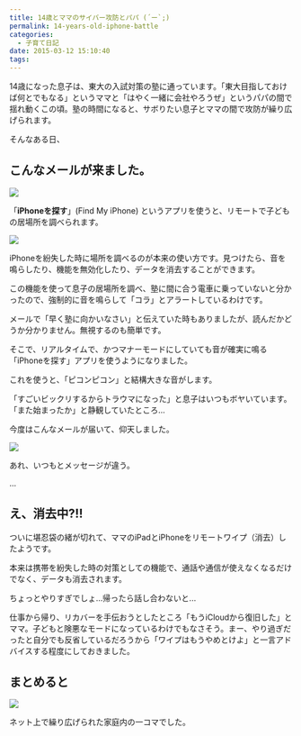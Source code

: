 ```yaml
---
title: 14歳とママのサイバー攻防とパパ (´ー`;)
permalink: 14-years-old-iphone-battle
categories:
  - 子育て日記
date: 2015-03-12 15:10:40
tags:
---
```


14歳になった息子は、東大の入試対策の塾に通っています。「東大目指しておけば何とでもなる」というママと「はやく一緒に会社やろうぜ」というパパの間で揺れ動くこの頃。塾の時間になると、サボりたい息子とママの間で攻防が繰り広げられます。

そんなある日、

## こんなメールが来ました。

![](http://files.cms-ia.webnode.com/200000346-00ceb02037/201502-find-iphone-sound.png)

「**iPhoneを探す**」(Find My iPhone) というアプリを使うと、リモートで子どもの居場所を調べられます。

![](http://files.cms-ia.webnode.com/200000348-81f0682ea9/201502-find-iphone-actions.png)

iPhoneを紛失した時に場所を調べるのが本来の使い方です。見つけたら、音を鳴らしたり、機能を無効化したり、データを消去することができます。

この機能を使って息子の居場所を調べ、塾に間に合う電車に乗っていないと分かったので、強制的に音を鳴らして「コラ」とアラートしているわけです。

メールで「早く塾に向かいなさい」と伝えていた時もありましたが、読んだかどうか分かりません。無視するのも簡単です。

そこで、リアルタイムで、かつマナーモードにしていても音が確実に鳴る「iPhoneを探す」アプリを使うようになりました。

これを使うと、「ピコンピコン」と結構大きな音がします。

「すごいビックリするからトラウマになった」と息子はいつもボヤいています。
「また始まったか」と静観していたところ...

今度はこんなメールが届いて、仰天しました。

![](http://files.cms-ia.webnode.com/200000347-6e7e57071d/201502-find-iphone-erase.png)

あれ、いつもとメッセージが違う。

...

## え、消去中?!!

ついに堪忍袋の緒が切れて、ママのiPadとiPhoneをリモートワイプ（消去）したようです。

本来は携帯を紛失した時の対策としての機能で、通話や通信が使えなくなるだけでなく、データも消去されます。

ちょっとやりすぎでしょ...帰ったら話し合わないと...

仕事から帰り、リカバーを手伝おうとしたところ「もうiCloudから復旧した」とママ。子どもと険悪なモードになっているわけでもなさそう。まー、やり過ぎだったと自分でも反省しているだろうから「ワイプはもうやめとけよ」と一言アドバイスする程度にしておきました。

## まとめると

![](http://files.cms-ia.info/200000349-f2bb4f3b58/cyber-attack.png)

ネット上で繰り広げられた家庭内の一コマでした。